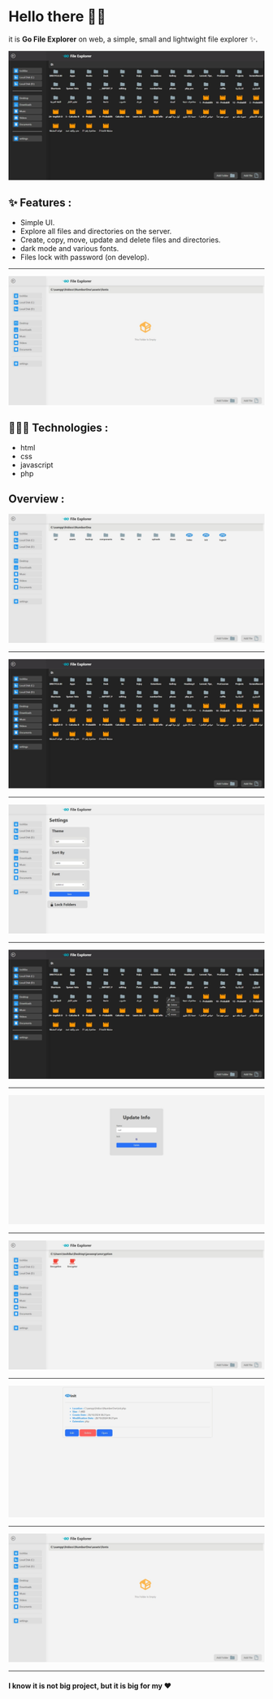 # Hello there ✋🏼

it is **Go File Explorer** on web, a simple, small and lightwight file explorer ✨.

<img src="images/2.jpeg" />

## ✨ Features :

- Simple UI.
- Explore all files and directories on the server.
- Create, copy, move, update and delete files and directories.
- dark mode and various fonts.
- Files lock with password (on develop).

---

<img src="images/8.jpeg" />

## 👨🏼‍💻 Technologies :

- html
- css
- javascript
- php

## Overview :

<img src="images/1.jpeg" />
<hr>

<img src="images/2.jpeg" />
<hr>

<img src="images/3.jpeg" />
<hr>

<img src="images/4.jpeg" />
<hr>

<img src="images/5.jpeg" />
<hr>

<img src="images/6.jpeg" />
<hr>

<img src="images/7.jpeg" />
<hr>

<img src="images/8.jpeg" />

---

#### I know it is not big project, but it is big for my ❤
